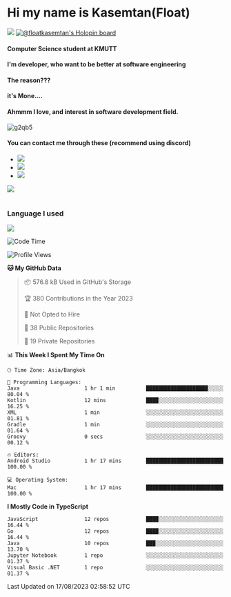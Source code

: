 # Hi my name is Kasemtan(Float)
![](https://64.media.tumblr.com/9c2a8f831efe8da556ffbf89cebb52c9/b86c1ab833a37e32-93/s1280x1920/d000dc22f75df64be2bc150f5fa69c4f6df6bb07.gifv)
[![@floatkasemtan's Holopin board](https://holopin.me/floatkasemtan)](https://holopin.io/@floatkasemtan)
#### Computer Science student at KMUTT
#### I'm developer, who want to be better at software engineering
#### The reason???
#### it's Mone.... 
#### Ahmmm I love, and interest in software development field.
![g2qb5](https://user-images.githubusercontent.com/69688279/175812510-9235eaf7-72f7-40d3-b163-56efa9aa5c6b.gif)

#### You can contact me through these (recommend using discord)
- [![](https://img.shields.io/badge/Discord-5865F2?logo=Discord&logoColor=white)](https://discordapp.com/users/278155096225742848)
- [![](https://img.shields.io/badge/Facebook-1877F2?logo=facebook&logoColor=white)](https://www.facebook.com/float.teavasirichokchai/)
- [![](https://img.shields.io/badge/linkedin-0A66C2?logo=linkedin&logoColor=white)](https://www.linkedin.com/in/floatkasemtan/)

[![](https://github-readme-stats.vercel.app/api?username=FloatKasemtan&show_icons=true&theme=nightowl)]()
#
### Language I used
[![](https://github-readme-stats.vercel.app/api/top-langs/?username=FloatKasemtan&layout=compact&theme=nightowl)]()
<!--START_SECTION:waka-->
![Code Time](http://img.shields.io/badge/Code%20Time-1%2C186%20hrs%205%20mins-blue)

![Profile Views](http://img.shields.io/badge/Profile%20Views-1-blue)

**🐱 My GitHub Data** 

> 📦 576.8 kB Used in GitHub's Storage 
 > 
> 🏆 380 Contributions in the Year 2023
 > 
> 🚫 Not Opted to Hire
 > 
> 📜 38 Public Repositories 
 > 
> 🔑 19 Private Repositories 
 > 
📊 **This Week I Spent My Time On** 

```text
🕑︎ Time Zone: Asia/Bangkok

💬 Programming Languages: 
Java                     1 hr 1 min          ████████████████████░░░░░   80.04 % 
Kotlin                   12 mins             ████░░░░░░░░░░░░░░░░░░░░░   16.25 % 
XML                      1 min               ░░░░░░░░░░░░░░░░░░░░░░░░░   01.81 % 
Gradle                   1 min               ░░░░░░░░░░░░░░░░░░░░░░░░░   01.64 % 
Groovy                   0 secs              ░░░░░░░░░░░░░░░░░░░░░░░░░   00.12 % 

🔥 Editors: 
Android Studio           1 hr 17 mins        █████████████████████████   100.00 % 

💻 Operating System: 
Mac                      1 hr 17 mins        █████████████████████████   100.00 % 
```

**I Mostly Code in TypeScript** 

```text
JavaScript               12 repos            ████░░░░░░░░░░░░░░░░░░░░░   16.44 % 
Go                       12 repos            ████░░░░░░░░░░░░░░░░░░░░░   16.44 % 
Java                     10 repos            ███░░░░░░░░░░░░░░░░░░░░░░   13.70 % 
Jupyter Notebook         1 repo              ░░░░░░░░░░░░░░░░░░░░░░░░░   01.37 % 
Visual Basic .NET        1 repo              ░░░░░░░░░░░░░░░░░░░░░░░░░   01.37 % 
```




 Last Updated on 17/08/2023 02:58:52 UTC
<!--END_SECTION:waka-->
<!--
**FloatKasemtan/FloatKasemtan** is a ✨ _special_ ✨ repository because its `README.md` (this file) appears on your GitHub profile.

Here are some ideas to get you started:

- 🔭 I’m currently working on ...
- 🌱 I’m currently learning ...
- 👯 I’m looking to collaborate on ...
- 🤔 I’m looking for help with ...
- 💬 Ask me about ...
- 📫 How to reach me: ...
- 😄 Pronouns: ...
- ⚡ Fun fact: ...
-->
